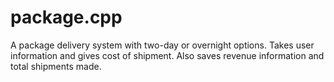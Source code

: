 # package.cpp
A package delivery system with two-day or overnight options. Takes user information and gives cost of shipment. Also saves revenue information and total shipments made. 
